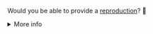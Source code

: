 Would you be able to provide a [reproduction](https://nuxt.com/docs/community/reporting-bugs/#create-a-minimal-reproduction)? 🙏

<details>
<summary>More info</summary>

### Why do I need to provide a reproduction?

Reproductions make it possible for us to triage and fix issues quickly with a relatively small team. It helps us discover the source of the problem, and also can reveal assumptions you or we might be making.

### What will happen?

If you've provided a reproduction, we'll remove the label and try to reproduce the issue. If we can, we'll mark it as a bug and prioritise it based on its severity and how many people we think it might affect.

If `needs reproduction` labeled issues don't receive any substantial activity (e.g., new comments featuring a reproduction link), we'll close them. That's not because we don't care! At any point, feel free to comment with a reproduction and we'll reopen it.

### How can I create a reproduction?

We have a couple of templates for starting with a minimal reproduction:

👉 [Reproduction starter (v8)](https://stackblitz.com/fork/github/BobbieGoede/nuxt-i18n-starter/tree/v8)
👉 [Reproduction starter (v9 and higher)](https://stackblitz.com/fork/github/BobbieGoede/nuxt-i18n-starter/tree/v9)
👉 [Reproduction starter (edge)](https://stackblitz.com/fork/github/BobbieGoede/nuxt-i18n-starter/tree/edge)

A public GitHub repository is also perfect. 👌

Please ensure that the reproduction is as **minimal** as possible. See more details [in our guide](https://nuxt.com/docs/community/reporting-bugs/#create-a-minimal-reproduction).

You might also find these other articles interesting and/or helpful:

- [The Importance of Reproductions](https://antfu.me/posts/why-reproductions-are-required)
- [How to Generate a Minimal, Complete, and Verifiable Example](https://stackoverflow.com/help/mcve)

</details>

